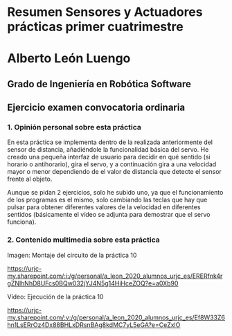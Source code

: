 # Resumen Sensores y Actuadores prácticas primer cuatrimestre

# Alberto León Luengo

## Grado de Ingeniería en Robótica Software

## Ejercicio examen convocatoria ordinaria

### 1. Opinión personal sobre esta práctica

En esta práctica se implementa dentro de la realizada anteriormente del sensor de distancia, añadiéndole la funcionalidad básica del servo. He creado una pequeña interfaz de usuario para decidir en qué sentido (si horario o antihorario),
gira el servo, y a continuación gira a una velocidad mayor o menor dependiendo de el valor de distancia que detecte el sensor frente al objeto.

Aunque se pidan 2 ejercicios, solo he subido uno, ya que el funcionamiento de los programas es el mismo, solo cambiando las teclas que hay que pulsar para obtener diferentes valores de la velocidad en diferentes sentidos (básicamente 
el vídeo se adjunta para demostrar que el servo funciona).

### 2. Contenido multimedia sobre esta práctica

Imagen: Montaje del circuito de la práctica 10

https://urjc-my.sharepoint.com/:i:/g/personal/a_leon_2020_alumnos_urjc_es/ERERfnk4rgZNlhNhD8UFcs0BQw032jYJ4N5g14HiHceZOQ?e=a0Xb90

Vídeo: Ejecución de la práctica 10

https://urjc-my.sharepoint.com/:v:/g/personal/a_leon_2020_alumnos_urjc_es/Ef8W33Z6hn1LsERrOz4Dx88BHLxDRsnBAg8kdMC7yL5eGA?e=CeZxlO
